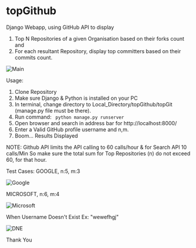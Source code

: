 # topGithub
Django Webapp, using GitHub API to display
1) Top N Repositories of a given Organisation based on their forks count and
2) For each resultant Repository, display top committers based on their commits count.

![Main](https://github.com/saurabhb44/topGithub/blob/master/Screenshots/SS1.PNG)

Usage:
1. Clone Repository
2. Make sure Django & Python is installed on your PC
3. In terminal, change directory to Local_Directory/topGithub/topGit (manage.py file must be there).
4. Run command: `
python manage.py runserver`
5. Open browser and search in address bar for http://localhost:8000/
6. Enter a Valid GitHub profile username and n,m.
7. Boom... Results Displayed

NOTE:
Github API limits the API calling to 60 calls/hour & for Search API 10 calls/Min
So make sure the total sum for Top Repositories (n) do not exceed 60, for that hour.

Test Cases:
GOOGLE, n:5, m:3

![Google](https://github.com/saurabhb44/topGithub/blob/master/Screenshots/Google.png)

MICROSOFT, n:6, m:4

![Microsoft](https://github.com/saurabhb44/topGithub/blob/master/Screenshots/Microsoft.png)

When Username Doesn't Exist
Ex: "wewefhgj"

![DNE](https://github.com/saurabhb44/topGithub/blob/master/Screenshots/DNE.png)


Thank You
